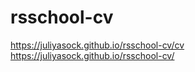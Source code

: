 # rsschool-cv
https://juliyasock.github.io/rsschool-cv/cv
https://juliyasock.github.io/rsschool-cv/
